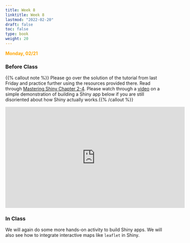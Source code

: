 ```yaml
---
title: Week 8 
linktitle: Week 8
lastmod: "2022-02-20"
draft: false  
toc: false  
type: book  
weight: 20
---
```



<span style="color:orange">**Monday, 02/21**</span>

### Before Class

{{% callout note %}}
Please go over the solution of the tutorial from last Friday and practice further using the resources provided there. Read through [Mastering Shiny Chapter 2-4](https://mastering-shiny.org/basic-intro.html). Please watch through a [video](https://youtu.be/ak_NJCVrJXY) on a simple demonstration of building a Shiny app below if you are still disoriented about how Shiny actually works.{{% /callout %}}

<iframe width="560" height="315" src="https://www.youtube.com/embed/ak_NJCVrJXY" title="YouTube video player" frameborder="0" allow="accelerometer; autoplay; clipboard-write; encrypted-media; gyroscope; picture-in-picture" allowfullscreen></iframe>

### In Class

We will again do some more hands-on activity to build Shiny apps. We will also see how to integrate interactive maps like `leaflet` in Shiny.

